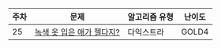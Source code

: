 | 주차 | 문제                                                              | 알고리즘 유형 | 난이도 |
| ---- | ----------------------------------------------------------------- | ------------- | ------ |
| 25   | [녹색 옷 입은 애가 젤다지?](https://www.acmicpc.net/problem/4485) | 다익스트라    | GOLD4  |
